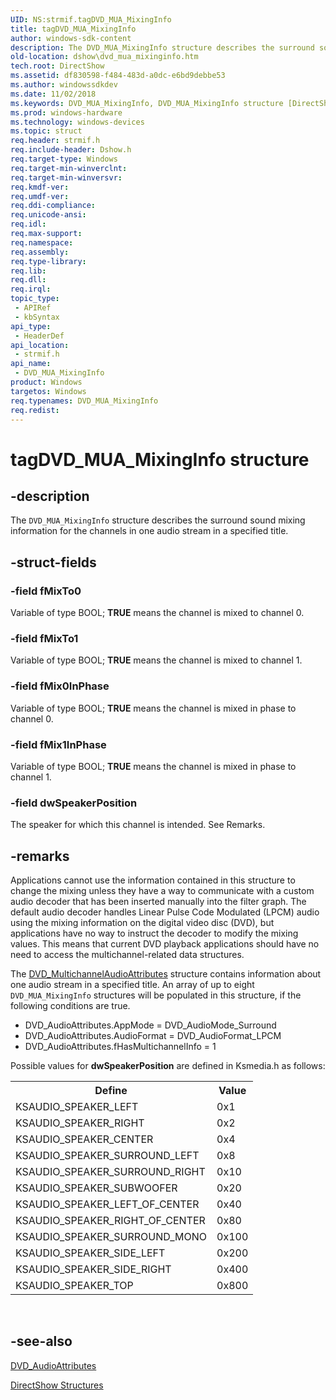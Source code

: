```yaml
---
UID: NS:strmif.tagDVD_MUA_MixingInfo
title: tagDVD_MUA_MixingInfo
author: windows-sdk-content
description: The DVD_MUA_MixingInfo structure describes the surround sound mixing information for the channels in one audio stream in a specified title.
old-location: dshow\dvd_mua_mixinginfo.htm
tech.root: DirectShow
ms.assetid: df830598-f484-483d-a0dc-e6bd9debbe53
ms.author: windowssdkdev
ms.date: 11/02/2018
ms.keywords: DVD_MUA_MixingInfo, DVD_MUA_MixingInfo structure [DirectShow], DVD_MUA_MixingInfoStructure, dshow.dvd_mua_mixinginfo, strmif/DVD_MUA_MixingInfo, tagDVD_MUA_MixingInfo
ms.prod: windows-hardware
ms.technology: windows-devices
ms.topic: struct
req.header: strmif.h
req.include-header: Dshow.h
req.target-type: Windows
req.target-min-winverclnt: 
req.target-min-winversvr: 
req.kmdf-ver: 
req.umdf-ver: 
req.ddi-compliance: 
req.unicode-ansi: 
req.idl: 
req.max-support: 
req.namespace: 
req.assembly: 
req.type-library: 
req.lib: 
req.dll: 
req.irql: 
topic_type:
 - APIRef
 - kbSyntax
api_type:
 - HeaderDef
api_location:
 - strmif.h
api_name:
 - DVD_MUA_MixingInfo
product: Windows
targetos: Windows
req.typenames: DVD_MUA_MixingInfo
req.redist: 
---
```


# tagDVD_MUA_MixingInfo structure


## -description



The <code>DVD_MUA_MixingInfo</code> structure describes the surround sound mixing information for the channels in one audio stream in a specified title.




## -struct-fields




### -field fMixTo0

Variable of type BOOL; <b>TRUE</b> means the channel is mixed to channel 0.


### -field fMixTo1

Variable of type BOOL; <b>TRUE</b> means the channel is mixed to channel 1.


### -field fMix0InPhase

Variable of type BOOL; <b>TRUE</b> means the channel is mixed in phase to channel 0.


### -field fMix1InPhase

Variable of type BOOL; <b>TRUE</b> means the channel is mixed in phase to channel 1.


### -field dwSpeakerPosition

The speaker for which this channel is intended. See Remarks.


## -remarks



Applications cannot use the information contained in this structure to change the mixing unless they have a way to communicate with a custom audio decoder that has been inserted manually into the filter graph. The default audio decoder handles Linear Pulse Code Modulated (LPCM) audio using the mixing information on the digital video disc (DVD), but applications have no way to instruct the decoder to modify the mixing values. This means that current DVD playback applications should have no need to access the multichannel-related data structures.

The <a href="https://msdn.microsoft.com/8aba7e5a-62ec-4ef5-821f-cfef8cf7d93d">DVD_MultichannelAudioAttributes</a> structure contains information about one audio stream in a specified title. An array of up to eight <code>DVD_MUA_MixingInfo</code> structures will be populated in this structure, if the following conditions are true.

<ul>
<li>DVD_AudioAttributes.AppMode = DVD_AudioMode_Surround</li>
<li>DVD_AudioAttributes.AudioFormat = DVD_AudioFormat_LPCM</li>
<li>DVD_AudioAttributes.fHasMultichannelInfo = 1</li>
</ul>
Possible values for <b>dwSpeakerPosition</b> are defined in Ksmedia.h as follows:

<table>
<tr>
<th>Define
            </th>
<th>Value
            </th>
</tr>
<tr>
<td>KSAUDIO_SPEAKER_LEFT</td>
<td>0x1</td>
</tr>
<tr>
<td>KSAUDIO_SPEAKER_RIGHT</td>
<td>0x2</td>
</tr>
<tr>
<td>KSAUDIO_SPEAKER_CENTER</td>
<td>0x4</td>
</tr>
<tr>
<td>KSAUDIO_SPEAKER_SURROUND_LEFT</td>
<td>0x8</td>
</tr>
<tr>
<td>KSAUDIO_SPEAKER_SURROUND_RIGHT</td>
<td>0x10</td>
</tr>
<tr>
<td>KSAUDIO_SPEAKER_SUBWOOFER</td>
<td>0x20</td>
</tr>
<tr>
<td>KSAUDIO_SPEAKER_LEFT_OF_CENTER</td>
<td>0x40</td>
</tr>
<tr>
<td>KSAUDIO_SPEAKER_RIGHT_OF_CENTER</td>
<td>0x80</td>
</tr>
<tr>
<td>KSAUDIO_SPEAKER_SURROUND_MONO</td>
<td>0x100</td>
</tr>
<tr>
<td>KSAUDIO_SPEAKER_SIDE_LEFT</td>
<td>0x200</td>
</tr>
<tr>
<td>KSAUDIO_SPEAKER_SIDE_RIGHT</td>
<td>0x400</td>
</tr>
<tr>
<td>KSAUDIO_SPEAKER_TOP</td>
<td>0x800</td>
</tr>
</table>
 




## -see-also




<a href="https://msdn.microsoft.com/a4365c05-718e-4d48-bb2c-a13a609df82f">DVD_AudioAttributes</a>



<a href="https://msdn.microsoft.com/378f6f43-5c05-4ae4-be24-956f9fc0cacf">DirectShow Structures</a>
 

 

